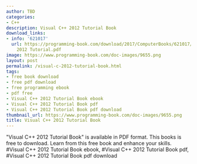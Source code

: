 ```yaml
---
author: TBD
categories:
- C++
description: Visual C++ 2012 Tutorial Book
download_links:
- info: '621017'
  url: https://programming-book.com/download/2017/ComputerBooks/621017/Visual CPP
    2012 Tutorial.pdf
image: https://www.programming-book.com/doc-images/9655.png
layout: post
permalink: /visual-c-2012-tutorial-book.html
tags:
- free book download
- free pdf download
- free programming ebook
- pdf free
- Visual C++ 2012 Tutorial Book ebook
- Visual C++ 2012 Tutorial Book pdf
- Visual C++ 2012 Tutorial Book pdf download
thumbnail_url: https://www.programming-book.com/doc-images/9655.png
title: Visual C++ 2012 Tutorial Book
---
```


 
<div class="item-desc text-justify">
  "Visual C++ 2012 Tutorial Book" is available in PDF format. This books is free to download. Learn from this free book and enhance your skills.
  <br>
  #Visual C++ 2012 Tutorial Book ebook, #Visual C++ 2012 Tutorial Book pdf, #Visual C++ 2012 Tutorial Book pdf download
</div>